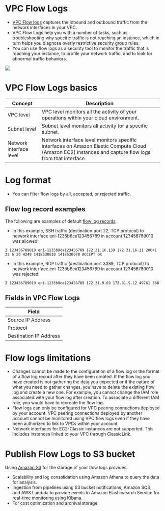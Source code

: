 # VPC Flow Logs
- [VPC Flow logs](https://docs.aws.amazon.com/vpc/latest/userguide/flow-logs.html) captures the inbound and outbound traffic from the network interfaces in your VPC.
- VPC Flow Logs help you with a number of tasks, such as troubleshooting why specific traffic is not reaching an instance, which in turn helps you diagnose overly restrictive security group rules. 
- You can use flow logs as a security tool to monitor the traffic that is reaching your instance, to profile your network traffic, and to look for abnormal traffic behaviors.

![](https://d2908q01vomqb2.cloudfront.net/da4b9237bacccdf19c0760cab7aec4a8359010b0/2019/09/13/2019-08-13_10-41-04.png)

# VPC Flow Logs basics

| Concept                 | Description                                                                                                                                            |
|-------------------------|--------------------------------------------------------------------------------------------------------------------------------------------------------|
| VPC level               | VPC level monitors all the activity of your operations within your cloud environment.                                                                  |
| Subnet level            | Subnet level monitors all activity for a specific subnet.                                                                                              |
| Network interface level | Network interface level monitors specific interfaces on Amazon Elastic Compute Cloud (Amazon EC2) instances and capture flow logs from that interface. |

# Log format
- You can filter flow logs by all, accepted, or rejected traffic.

## Flow log record examples

The following are examples of default [flow log records](https://docs.aws.amazon.com/vpc/latest/userguide/flow-logs-records-examples.html#flow-log-example-accepted-rejected).
- In this example, SSH traffic (destination port 22, TCP protocol) to network interface eni-1235b8ca123456789 in account 123456789010 was allowed.

`2 123456789010 eni-1235b8ca123456789 172.31.16.139 172.31.16.21 20641 22 6 20 4249 1418530010 1418530070 ACCEPT OK`

- In this example, RDP traffic (destination port 3389, TCP protocol) to network interface eni-1235b8ca123456789 in account 123456789010 was rejected.

`2 123456789010 eni-1235b8ca123456789 172.31.9.69 172.31.9.12 49761 338`

## Fields in VPC Flow Logs

| Field                  |
|------------------------|
| Source IP Address      |
| Protocol               |
| Destination IP Address |

# Flow logs limitations
- Changes cannot be made to the configuration of a flow log or the format of a flow log record after they have been created. If the flow log you have created is not gathering the data you expected or if the nature of what you need to gather changes, you have to delete the existing flow log and create a new one. For example, you cannot change the IAM role associated with your flow log after creation. To associate a different IAM role, you would have to recreate the flow log.
- Flow logs can only be configured for VPC peering connections deployed by your account. VPC peering connections deployed by another account cannot be monitored using VPC flow logs even if they have been authorized to link to VPCs within your account.
- Network interfaces for EC2-Classic instances are not supported. This includes instances linked to your VPC through ClassicLink.

# Publish Flow Logs to S3 bucket 
Using [Amazon S3](../../7_StorageServices/3_S3ObjectStorage/Readme.md) for the storage of your flow logs provides:
- Scalability and log consolidation using Amazon Athena to query the data for analysis. 
- Ingestion from pipelines using S3 bucket notifications, Amazon SQS, and AWS Lambda to provide events to Amazon Elasticsearch Service for real-time monitoring using Kibana.
- For cost optimization and archival storage.
